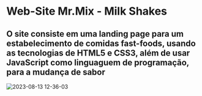 # Web-Site Mr.Mix - Milk Shakes

## O site consiste em uma landing page para um estabelecimento de comidas fast-foods, usando as tecnologias de HTML5 e CSS3, além de usar JavaScript como linguaguem de programação, para a mudança de sabor

![2023-08-13 12-36-03](https://github.com/joelrodriguesvieira/mr-mix-milk-shakes/assets/116133750/a56e2043-d567-4f43-a904-adc54c5adcb3)
